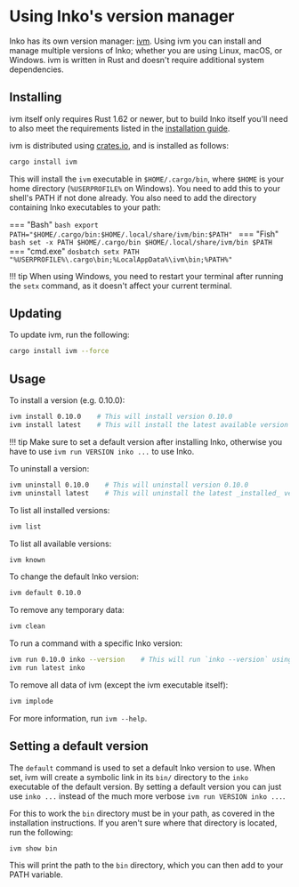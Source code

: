 # Using Inko's version manager

Inko has its own version manager: [ivm](https://github.com/inko-lang/ivm).
Using ivm you can install and manage multiple versions of Inko; whether you are
using Linux, macOS, or Windows. ivm is written in Rust and doesn't require
additional system dependencies.

## Installing

ivm itself only requires Rust 1.62 or newer, but to build Inko itself you'll
need to also meet the requirements listed in the [installation
guide](installation.md).

ivm is distributed using [crates.io](https://crates.io/), and is installed as
follows:

```bash
cargo install ivm
```

This will install the `ivm` executable in `$HOME/.cargo/bin`, where `$HOME` is
your home directory (`%USERPROFILE%` on Windows). You need to add this to your
shell's PATH if not done already. You also need to add the directory containing
Inko executables to your path:

=== "Bash"
    ```bash
    export PATH="$HOME/.cargo/bin:$HOME/.local/share/ivm/bin:$PATH"
    ```
=== "Fish"
    ```bash
    set -x PATH $HOME/.cargo/bin $HOME/.local/share/ivm/bin $PATH
    ```
=== "cmd.exe"
    ```dosbatch
    setx PATH "%USERPROFILE%\.cargo\bin;%LocalAppData%\ivm\bin;%PATH%"
    ```

!!! tip
    When using Windows, you need to restart your terminal after running the
    `setx` command, as it doesn't affect your current terminal.

## Updating

To update ivm, run the following:

```bash
cargo install ivm --force
```

## Usage

To install a version (e.g. 0.10.0):

```bash
ivm install 0.10.0    # This will install version 0.10.0
ivm install latest    # This will install the latest available version
```

!!! tip
    Make sure to set a default version after installing Inko, otherwise you have
    to use `ivm run VERSION inko ...` to use Inko.

To uninstall a version:

```bash
ivm uninstall 0.10.0    # This will uninstall version 0.10.0
ivm uninstall latest    # This will uninstall the latest _installed_ version
```

To list all installed versions:

```bash
ivm list
```

To list all available versions:

```bash
ivm known
```

To change the default Inko version:

```bash
ivm default 0.10.0
```

To remove any temporary data:

```bash
ivm clean
```

To run a command with a specific Inko version:

```bash
ivm run 0.10.0 inko --version    # This will run `inko --version` using Inko 0.10.0
ivm run latest inko
```

To remove all data of ivm (except the ivm executable itself):

```bash
ivm implode
```

For more information, run `ivm --help`.

## Setting a default version

The `default` command is used to set a default Inko version to use. When set,
ivm will create a symbolic link in its `bin/` directory to the `inko` executable
of the default version. By setting a default version you can just use `inko ...`
instead of the much more verbose `ivm run VERSION inko ...`.

For this to work the `bin` directory must be in your path, as covered in the
installation instructions. If you aren't sure where that directory is located,
run the following:

```bash
ivm show bin
```

This will print the path to the `bin` directory, which you can then add to your
PATH variable.
